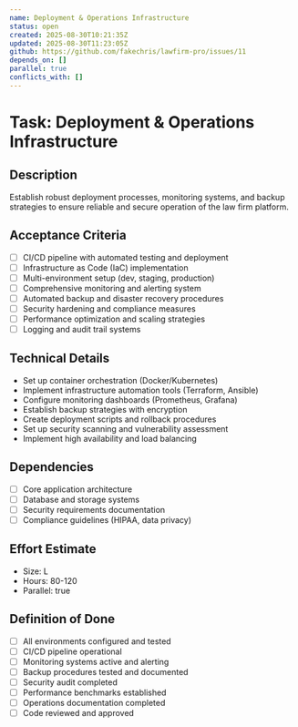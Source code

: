 ```yaml
---
name: Deployment & Operations Infrastructure
status: open
created: 2025-08-30T10:21:35Z
updated: 2025-08-30T11:23:05Z
github: https://github.com/fakechris/lawfirm-pro/issues/11
depends_on: []
parallel: true
conflicts_with: []
---
```


# Task: Deployment & Operations Infrastructure

## Description
Establish robust deployment processes, monitoring systems, and backup strategies to ensure reliable and secure operation of the law firm platform.

## Acceptance Criteria
- [ ] CI/CD pipeline with automated testing and deployment
- [ ] Infrastructure as Code (IaC) implementation
- [ ] Multi-environment setup (dev, staging, production)
- [ ] Comprehensive monitoring and alerting system
- [ ] Automated backup and disaster recovery procedures
- [ ] Security hardening and compliance measures
- [ ] Performance optimization and scaling strategies
- [ ] Logging and audit trail systems

## Technical Details
- Set up container orchestration (Docker/Kubernetes)
- Implement infrastructure automation tools (Terraform, Ansible)
- Configure monitoring dashboards (Prometheus, Grafana)
- Establish backup strategies with encryption
- Create deployment scripts and rollback procedures
- Set up security scanning and vulnerability assessment
- Implement high availability and load balancing

## Dependencies
- [ ] Core application architecture
- [ ] Database and storage systems
- [ ] Security requirements documentation
- [ ] Compliance guidelines (HIPAA, data privacy)

## Effort Estimate
- Size: L
- Hours: 80-120
- Parallel: true

## Definition of Done
- [ ] All environments configured and tested
- [ ] CI/CD pipeline operational
- [ ] Monitoring systems active and alerting
- [ ] Backup procedures tested and documented
- [ ] Security audit completed
- [ ] Performance benchmarks established
- [ ] Operations documentation completed
- [ ] Code reviewed and approved
